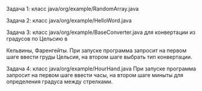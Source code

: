 Задача 1: класс java/org/example/RandomArray.java

Задача 2: класс java/org/example/HelloWord.java 

Задача 3: класс java/org/example/BaseConverter.java для конвертации из градусов по Цельсию в

Кельвины​, ​Фаренгейты. При запуске программа запросит на первом шаге ввести груды Цельсия, на втором шаге выбрать тип конвертации.

Задача 4: класс java/org/example/HourHand.java При запуске программа запросит на первом шаге ввести часы, на втором шаге миныты для определения градуса между стрелками.

